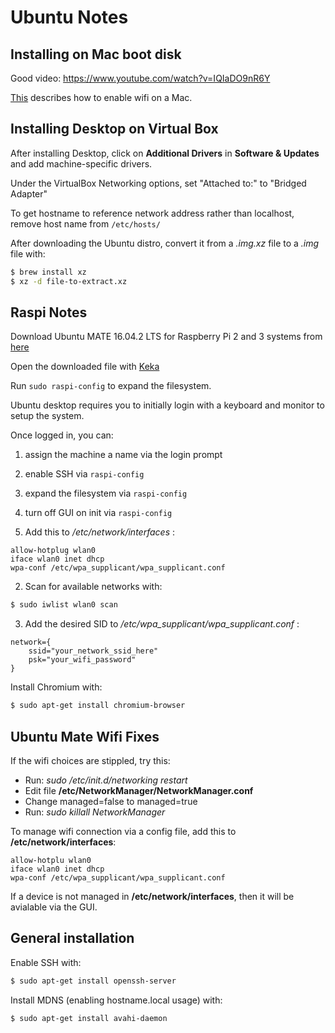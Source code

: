 # Ubuntu Notes

## Installing on Mac boot disk

Good video: https://www.youtube.com/watch?v=IQIaDO9nR6Y

[This](http://sourcedigit.com/19519-how-to-enable-wifi-in-ubuntu-16-04/) describes how to enable wifi on a Mac.

## Installing Desktop on Virtual Box

After installing Desktop, click on **Additional Drivers** in **Software & Updates**
and add machine-specific drivers.

Under the VirtualBox Networking options, set "Attached to:" to "Bridged Adapter"

To get hostname to reference network address rather than localhost, remove
host name from `/etc/hosts/`

After downloading the Ubuntu distro, convert it from a *.img.xz* file to a *.img* file with:
```bash
$ brew install xz
$ xz -d file-to-extract.xz
```

## Raspi Notes

Download Ubuntu MATE 16.04.2 LTS for Raspberry Pi 2 and 3 systems from [here](https://ubuntu-mate.org/download/)

Open the downloaded file with [Keka](http://www.kekaosx.com/en/)

Run `sudo raspi-config` to expand the filesystem.

Ubuntu desktop requires you to initially login with a keyboard and monitor to setup the
system.

Once logged in, you can:
1) assign the machine a name via the login prompt
2) enable SSH via `raspi-config`
3) expand the filesystem via `raspi-config`
4) turn off GUI on init via `raspi-config`

1) Add this to */etc/network/interfaces* :
```
allow-hotplug wlan0
iface wlan0 inet dhcp
wpa-conf /etc/wpa_supplicant/wpa_supplicant.conf
```

2) Scan for available networks with:
```bash
$ sudo iwlist wlan0 scan
```

3) Add the desired SID to */etc/wpa_supplicant/wpa_supplicant.conf* :
```
network={
    ssid="your_network_ssid_here"
    psk="your_wifi_password"
}
```

Install Chromium with:
```bash
$ sudo apt-get install chromium-browser
```

## Ubuntu Mate Wifi Fixes

If the wifi choices are stippled, try this:
* Run: *sudo /etc/init.d/networking restart*
* Edit file **/etc/NetworkManager/NetworkManager.conf**
* Change managed=false to managed=true
* Run: *sudo killall NetworkManager*

To manage wifi connection via a config file, add this to **/etc/network/interfaces**:
```
allow-hotplu wlan0
iface wlan0 inet dhcp
wpa-conf /etc/wpa_supplicant/wpa_supplicant.conf
```
If a device is not managed in **/etc/network/interfaces**, then it will be avialable via the GUI.


## General installation

Enable SSH with: 

```bash
$ sudo apt-get install openssh-server
```

Install MDNS (enabling hostname.local usage) with: 

```bash
$ sudo apt-get install avahi-daemon
```

